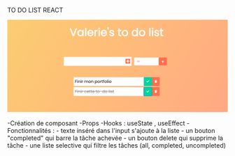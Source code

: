 TO DO LIST REACT

![alt text](./src/screenshot.png)

-Création de composant
-Props
-Hooks : useState , useEffect
-Fonctionnalités : - texte inséré dans l'input s'ajoute à la liste - un bouton "completed" qui barre la tâche achevée - un bouton delete qui supprime la tâche - une liste selective qui filtre les tâches (all, completed, uncompleted)
